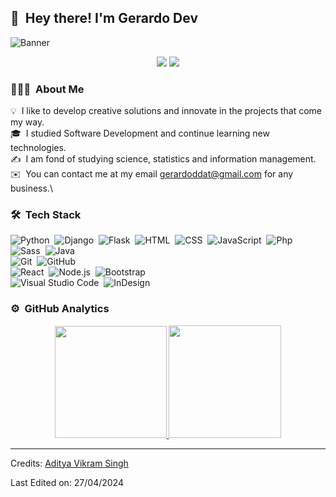 ## 👋 &nbsp;Hey there! I'm Gerardo Dev

<img alt="Banner" src="/files/Gerard DEV.png"/>

<p align="center">

<a href="https://www.linkedin.com/in/gerardo-melvin-chipana-gutierrez-64b452216">
<img src="https://img.shields.io/badge/-Gerardo M Chipana-0077B5?style=flat&logo=Linkedin&logoColor=white"/></a>
<a href="mailto:gerardoddat@gmail.com">
<img src="https://img.shields.io/badge/-gerardoddat@gmail.com-D14836?style=flat&logo=Gmail&logoColor=white"/></a>
<!-- <a href="https://www.instagram.com/gmch_25"><img src="https://img.shields.io/badge/-@gmch_25-E4405F?style=flat&logo=Instagram&logoColor=white"/></a> -->
</p>

### 👨🏻‍💻 &nbsp;About Me

💡 &nbsp;I like to develop creative solutions and innovate in the projects that come my way.\
🎓 &nbsp;I studied Software Development and continue learning new technologies.\
✍️ &nbsp;I am fond of studying science, statistics and information management.\
✉️ &nbsp;You can contact me at my email gerardoddat@gmail.com for any business.\
<!--📄 &nbsp;See my resume for more details.[Descargar CV](https://drive.google.com/file/d/1pTgI3sCWFFhVmqA7jhzB_aPOwhqNXgmz/view?usp=sharing)-->

### 🛠 &nbsp;Tech Stack

![Python](https://img.shields.io/badge/-Python-05122A?style=flat&logo=python)&nbsp;
![Django](https://img.shields.io/badge/-Django-05122A?style=flat&logo=django)&nbsp;
![Flask](https://img.shields.io/badge/-Flask-05122A?style=flat&logo=Flask)&nbsp;
![HTML](https://img.shields.io/badge/-HTML-05122A?style=flat&logo=HTML5)&nbsp;
![CSS](https://img.shields.io/badge/-CSS-05122A?style=flat&logo=CSS3&logoColor=1572B6)&nbsp;
![JavaScript](https://img.shields.io/badge/-JavaScript-05122A?style=flat&logo=javascript)&nbsp;
![Php](https://img.shields.io/badge/-PHP-05122A?style=flat&logo=php)&nbsp;
![Sass](https://img.shields.io/badge/-Sass-05122A?style=flat&logo=sass)&nbsp;
![Java](https://img.shields.io/badge/-Java-05122A?style=flat&logo=Java)&nbsp;\
![Git](https://img.shields.io/badge/-Git-05122A?style=flat&logo=git)&nbsp;
![GitHub](https://img.shields.io/badge/-GitHub-05122A?style=flat&logo=github)&nbsp;\
![React](https://img.shields.io/badge/-React-05122A?style=flat&logo=react)&nbsp;
![Node.js](https://img.shields.io/badge/-Node.js-05122A?style=flat&logo=node.js)&nbsp;
![Bootstrap](https://img.shields.io/badge/-Bootstrap-05122A?style=flat&logo=bootstrap&logoColor=563D7C)\
![Visual Studio Code](https://img.shields.io/badge/-Visual%20Studio%20Code-05122A?style=flat&logo=visual-studio-code&logoColor=007ACC)&nbsp;
![InDesign](https://img.shields.io/badge/-InDesign-05122A?style=flat&logo=adobe-indesign)

### ⚙️ &nbsp;GitHub Analytics

<p align="center">
<a href="https://github.com/GerardoMelvinChipanaGutirrrez">
  <img height="179em" src="https://github-readme-stats-eight-theta.vercel.app/api?username=GerardoMelvinChipanaGutirrrez&show_icons=true&theme=algolia&include_all_commits=true&count_private=true"/>
  <img height="180em" src="https://github-readme-stats-eight-theta.vercel.app/api/top-langs/?username=GerardoMelvinChipanaGutirrrez&layout=compact&langs_count=8&theme=algolia"/>
</a>
</p>


-----
Credits: [Aditya Vikram Singh](https://github.com/AVS1508)

Last Edited on: 27/04/2024
